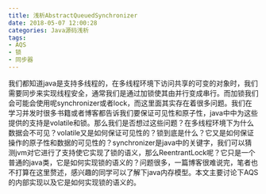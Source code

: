 ```yaml
---
title: 浅析AbstractQueuedSynchronizer
date: 2018-05-07 12:00:28
categories: Java源码浅析
tags:
- AQS
- 锁
- 同步器
---
```


我们都知道java是支持多线程的，在多线程环境下访问共享的可变的对象时，我们需要同步来实现线程安全，通常我们是通过加锁使其由并行变成串行。而加锁我们会可能会使用呢synchronizer或者lock，而这里面其实存在着很多问题。我们在学习并发时很多书籍或者博客都告诉我们要保证可见性和原子性，java中中为这些提供的支持是volatile和锁。那么我们是否想过这些问题？在多线程环境下为什么数据会不可见？volatile又是如何保证可见性的？锁到底是什么？它又是如何保证操作的原子性和数据的可见性的？synchronizer是java中的关键字，我们可以猜测jvm对它进行了支持使它实现了锁的语义，那么ReentrantLock呢？它只是一个普通的java类，它是如何实现锁的语义的？问题很多，一篇博客很难说完，笔者也不打算在这里赘述，感兴趣的同学可以了解下java内存模型。本文主要讨论下AQS的内部实现以及它是如何实现锁的语义的。
